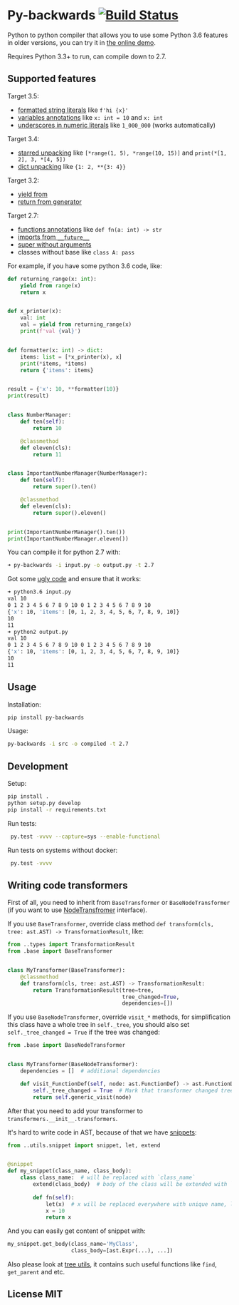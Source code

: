 # Py-backwards [![Build Status](https://travis-ci.org/nvbn/py-backwards.svg?branch=master)](https://travis-ci.org/nvbn/py-backwards)

Python to python compiler that allows you to use some Python 3.6 features in older versions, you can try it in [the online demo](https://py-backwards.herokuapp.com/).

Requires Python 3.3+ to run, can compile down to 2.7.

## Supported features

Target 3.5:
* [formatted string literals](https://docs.python.org/3/whatsnew/3.6.html#pep-498-formatted-string-literals) like `f'hi {x}'`
* [variables annotations](https://docs.python.org/3/whatsnew/3.6.html#whatsnew36-pep526) like `x: int = 10` and `x: int`
* [underscores in numeric literals](https://docs.python.org/3/whatsnew/3.6.html#pep-515-underscores-in-numeric-literals) like `1_000_000` (works automatically)

Target 3.4:
* [starred unpacking](https://docs.python.org/3/whatsnew/3.5.html#pep-448-additional-unpacking-generalizations) like `[*range(1, 5), *range(10, 15)]` and `print(*[1, 2], 3, *[4, 5])`
* [dict unpacking](https://docs.python.org/3/whatsnew/3.5.html#pep-448-additional-unpacking-generalizations) like `{1: 2, **{3: 4}}`

Target 3.2:
* [yield from](https://docs.python.org/3/whatsnew/3.3.html#pep-380)
* [return from generator](https://docs.python.org/3/whatsnew/3.3.html#pep-380)

Target 2.7:
* [functions annotations](https://www.python.org/dev/peps/pep-3107/) like `def fn(a: int) -> str`
* [imports from `__future__`](https://docs.python.org/3/howto/pyporting.html#prevent-compatibility-regressions)
* [super without arguments](https://www.python.org/dev/peps/pep-3135/)
* classes without base like `class A: pass`

For example, if you have some python 3.6 code, like:

```python
def returning_range(x: int):
    yield from range(x)
    return x


def x_printer(x):
    val: int
    val = yield from returning_range(x)
    print(f'val {val}')


def formatter(x: int) -> dict:
    items: list = [*x_printer(x), x]
    print(*items, *items)
    return {'items': items}


result = {'x': 10, **formatter(10)}
print(result)


class NumberManager:
    def ten(self):
        return 10

    @classmethod
    def eleven(cls):
        return 11


class ImportantNumberManager(NumberManager):
    def ten(self):
        return super().ten()

    @classmethod
    def eleven(cls):
        return super().eleven()


print(ImportantNumberManager().ten())
print(ImportantNumberManager.eleven())
```

You can compile it for python 2.7 with:

```bash
➜ py-backwards -i input.py -o output.py -t 2.7
```

Got some [ugly code](https://gist.github.com/nvbn/51b1536dc05bddc09439f848461cef6a) and ensure that it works:

```bash
➜ python3.6 input.py
val 10
0 1 2 3 4 5 6 7 8 9 10 0 1 2 3 4 5 6 7 8 9 10
{'x': 10, 'items': [0, 1, 2, 3, 4, 5, 6, 7, 8, 9, 10]}
10
11
➜ python2 output.py                           
val 10
0 1 2 3 4 5 6 7 8 9 10 0 1 2 3 4 5 6 7 8 9 10
{'x': 10, 'items': [0, 1, 2, 3, 4, 5, 6, 7, 8, 9, 10]}
10
11
```

## Usage

Installation:

```bash
pip install py-backwards
```

Usage:

```bash
py-backwards -i src -o compiled -t 2.7
```

## Development

Setup:

```bash
pip install .
python setup.py develop
pip install -r requirements.txt
```

Run tests:

```bash
 py.test -vvvv --capture=sys --enable-functional
```

Run tests on systems without docker:

```bash
 py.test -vvvv
```

## Writing code transformers

First of all, you need to inherit from `BaseTransformer` or `BaseNodeTransformer` (if you want to use
[NodeTransfromer](https://docs.python.org/3/library/ast.html#ast.NodeTransformer) interface).

If you use `BaseTransformer`, override class method `def transform(cls, tree: ast.AST) -> TransformationResult`, like:

```python
from ..types import TransformationResult
from .base import BaseTransformer


class MyTransformer(BaseTransformer):
    @classmethod
    def transform(cls, tree: ast.AST) -> TransformationResult:
        return TransformationResult(tree=tree,
                                    tree_changed=True,
                                    dependencies=[])
```

If you use `BaseNodeTransformer`, override `visit_*` methods, for simplification this class
have a whole tree in `self._tree`, you should also set `self._tree_changed = True` if the tree
was changed:

```python
from .base import BaseNodeTransformer


class MyTransformer(BaseNodeTransformer):
    dependencies = []  # additional dependencies

    def visit_FunctionDef(self, node: ast.FunctionDef) -> ast.FunctionDef:
        self._tree_changed = True  # Mark that transformer changed tree
        return self.generic_visit(node)
```

After that you need to add your transformer to `transformers.__init__.transformers`.

It's hard to write code in AST, because of that we have [snippets](https://github.com/nvbn/py-backwards/blob/master/py_backwards/utils/snippet.py#L102):

```python
from ..utils.snippet import snippet, let, extend


@snippet
def my_snippet(class_name, class_body):
    class class_name:  # will be replaced with `class_name`
        extend(class_body)  # body of the class will be extended with `class_body`
        
        def fn(self):
            let(x)  # x will be replaced everywhere with unique name, like `_py_backwards_x_1`
            x = 10
            return x
```

And you can easily get content of snippet with:

```python
my_snippet.get_body(class_name='MyClass',
                    class_body=[ast.Expr(...), ...])
```

Also please look at [tree utils](https://github.com/nvbn/py-backwards/blob/master/py_backwards/utils/tree.py),
it contains such useful functions like `find`, `get_parent` and etc.

## License MIT
